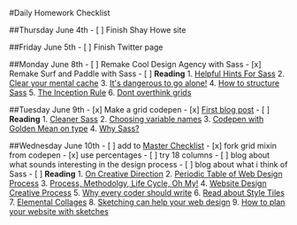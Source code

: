 #Daily Homework Checklist

##Thursday June 4th
	- [ ] Finish Shay Howe site

##Friday June 5th
	- [ ] Finish Twitter page

##Monday June 8th
	- [ ] Remake Cool Design Agency with Sass
	- [x] Remake Surf and Paddle with Sass
	- [ ] **Reading**
		1. [Helpful Hints For Sass](http://iamsteve.me/blog/entry/sass_hints_tips)
		2. [Clear your mental cache](http://robots.thoughtbot.com/clear-your-mental-cache)
		3. [It's dangerous to go alone!](https://www.youtube.com/watch?v=1i8ylq4j_EY)
		4. [How to structure Sass](http://thesassway.com/beginner/how-to-structure-a-sass-project)
		5. [The Inception Rule](http://thesassway.com/beginner/the-inception-rule)
		6. [Dont overthink grids](http://css-tricks.com/dont-overthink-it-grids/)


##Tuesday June 9th
	- [x] Make a grid codepen
	- [x] [First blog post](http://tiy-atx-ui-may2015.github.io/assignments/12.html)
	- [ ] **Reading**
		1. [Cleaner Sass](http://thesassway.com/intermediate/leveraging-sass-mixins-for-cleaner-code)
		2. [Choosing variable names](http://thesassway.com/beginner/variable-naming)
		3. [Codepen with Golden Mean on type](http://codepen.io/samkap/pen/azbxaK)
		4. [Why Sass?](http://alistapart.com/article/why-sass)

##Wednesday June 10th
	- [ ] add to [Master Checklist](http://tiy-atx-ui-may2015.github.io/week3/13.html)
	- [x] fork grid mixin from codepen
		- [x] use percentages
		- [ ] try 18 columns
	- [ ] blog about what sounds interesting in the design process
	- [ ] blog about what i think of Sass
	- [ ] **Reading**
		1. [On Creative Direction](http://danielmall.com/articles/on-creative-direction/)
		2. [Periodic Table of Web Design Process](http://www.webdesignerdepot.com/2014/09/the-periodic-table-of-web-design/)
		3. [Process, Methodolgy, Life Cycle, Oh My!](http://alistapart.com/article/Process)
		4. [Website Design Creative Process](http://justcreative.com/2014/06/03/website-design-creative-process-workflow/)
		5. [Why every coder should write](https://medium.com/@SchnettHappens/why-every-coder-should-start-writing-fe05e831d1cf)
		6. [Read about Style Tiles](http://styletil.es/)
		7. [Elemental Collages](http://danielmall.com/articles/rif-element-collages/)
		8. [Sketching can help your web design](http://webdesign.tutsplus.com/articles/sketching-how-a-simple-pen-and-paper-can-transform-your-web-designs--webdesign-3073)
		9. [How to plan your website with sketches](http://tympanus.net/codrops/2013/01/29/planning-your-web-design-with-sketches/)
